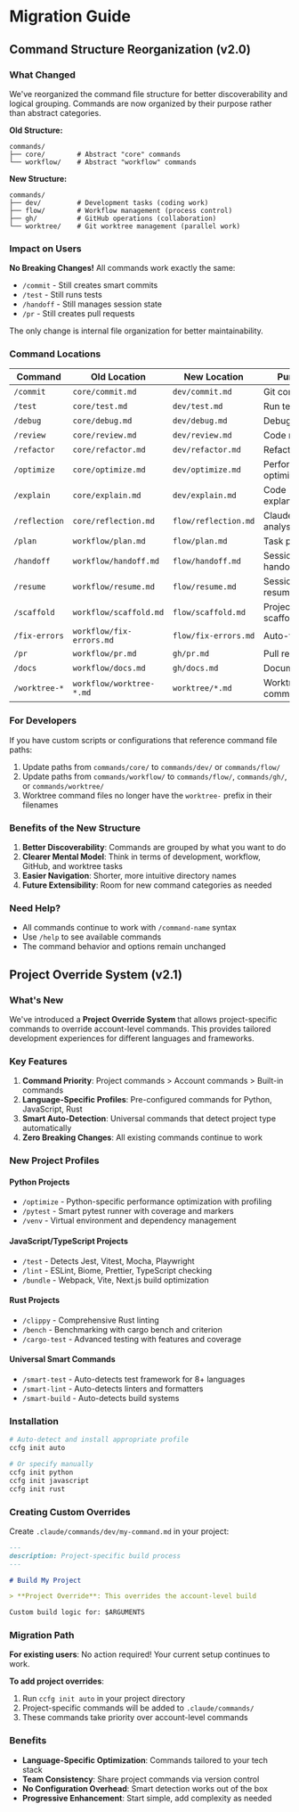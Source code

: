 # Migration Guide

## Command Structure Reorganization (v2.0)

### What Changed

We've reorganized the command file structure for better discoverability and logical grouping. Commands are now organized by their purpose rather than abstract categories.

**Old Structure:**
```
commands/
├── core/        # Abstract "core" commands
└── workflow/    # Abstract "workflow" commands
```

**New Structure:**
```
commands/
├── dev/         # Development tasks (coding work)
├── flow/        # Workflow management (process control)
├── gh/          # GitHub operations (collaboration)
└── worktree/    # Git worktree management (parallel work)
```

### Impact on Users

**No Breaking Changes!** All commands work exactly the same:
- `/commit` - Still creates smart commits
- `/test` - Still runs tests
- `/handoff` - Still manages session state
- `/pr` - Still creates pull requests

The only change is internal file organization for better maintainability.

### Command Locations

| Command | Old Location | New Location | Purpose |
|---------|-------------|--------------|---------|
| `/commit` | `core/commit.md` | `dev/commit.md` | Git commits |
| `/test` | `core/test.md` | `dev/test.md` | Run tests |
| `/debug` | `core/debug.md` | `dev/debug.md` | Debug issues |
| `/review` | `core/review.md` | `dev/review.md` | Code review |
| `/refactor` | `core/refactor.md` | `dev/refactor.md` | Refactor code |
| `/optimize` | `core/optimize.md` | `dev/optimize.md` | Performance optimization |
| `/explain` | `core/explain.md` | `dev/explain.md` | Code explanation |
| `/reflection` | `core/reflection.md` | `flow/reflection.md` | Claude self-analysis |
| `/plan` | `workflow/plan.md` | `flow/plan.md` | Task planning |
| `/handoff` | `workflow/handoff.md` | `flow/handoff.md` | Session handoff |
| `/resume` | `workflow/resume.md` | `flow/resume.md` | Session resume |
| `/scaffold` | `workflow/scaffold.md` | `flow/scaffold.md` | Project scaffolding |
| `/fix-errors` | `workflow/fix-errors.md` | `flow/fix-errors.md` | Auto-fix errors |
| `/pr` | `workflow/pr.md` | `gh/pr.md` | Pull requests |
| `/docs` | `workflow/docs.md` | `gh/docs.md` | Documentation |
| `/worktree-*` | `workflow/worktree-*.md` | `worktree/*.md` | Worktree commands |

### For Developers

If you have custom scripts or configurations that reference command file paths:
1. Update paths from `commands/core/` to `commands/dev/` or `commands/flow/`
2. Update paths from `commands/workflow/` to `commands/flow/`, `commands/gh/`, or `commands/worktree/`
3. Worktree command files no longer have the `worktree-` prefix in their filenames

### Benefits of the New Structure

1. **Better Discoverability**: Commands are grouped by what you want to do
2. **Clearer Mental Model**: Think in terms of development, workflow, GitHub, and worktree tasks
3. **Easier Navigation**: Shorter, more intuitive directory names
4. **Future Extensibility**: Room for new command categories as needed

### Need Help?

- All commands continue to work with `/command-name` syntax
- Use `/help` to see available commands
- The command behavior and options remain unchanged

## Project Override System (v2.1)

### What's New

We've introduced a **Project Override System** that allows project-specific commands to override account-level commands. This provides tailored development experiences for different languages and frameworks.

### Key Features

1. **Command Priority**: Project commands > Account commands > Built-in commands
2. **Language-Specific Profiles**: Pre-configured commands for Python, JavaScript, Rust
3. **Smart Auto-Detection**: Universal commands that detect project type automatically
4. **Zero Breaking Changes**: All existing commands continue to work

### New Project Profiles

#### Python Projects
- `/optimize` - Python-specific performance optimization with profiling
- `/pytest` - Smart pytest runner with coverage and markers
- `/venv` - Virtual environment and dependency management

#### JavaScript/TypeScript Projects  
- `/test` - Detects Jest, Vitest, Mocha, Playwright
- `/lint` - ESLint, Biome, Prettier, TypeScript checking
- `/bundle` - Webpack, Vite, Next.js build optimization

#### Rust Projects
- `/clippy` - Comprehensive Rust linting
- `/bench` - Benchmarking with cargo bench and criterion
- `/cargo-test` - Advanced testing with features and coverage

#### Universal Smart Commands
- `/smart-test` - Auto-detects test framework for 8+ languages
- `/smart-lint` - Auto-detects linters and formatters
- `/smart-build` - Auto-detects build systems

### Installation

```bash
# Auto-detect and install appropriate profile
ccfg init auto

# Or specify manually
ccfg init python
ccfg init javascript
ccfg init rust
```

### Creating Custom Overrides

Create `.claude/commands/dev/my-command.md` in your project:

```markdown
---
description: Project-specific build process
---

# Build My Project

> **Project Override**: This overrides the account-level build

Custom build logic for: $ARGUMENTS
```

### Migration Path

**For existing users**: No action required! Your current setup continues to work.

**To add project overrides**:
1. Run `ccfg init auto` in your project directory
2. Project-specific commands will be added to `.claude/commands/`
3. These commands take priority over account-level commands

### Benefits

- **Language-Specific Optimization**: Commands tailored to your tech stack
- **Team Consistency**: Share project commands via version control
- **No Configuration Overhead**: Smart detection works out of the box
- **Progressive Enhancement**: Start simple, add complexity as needed
